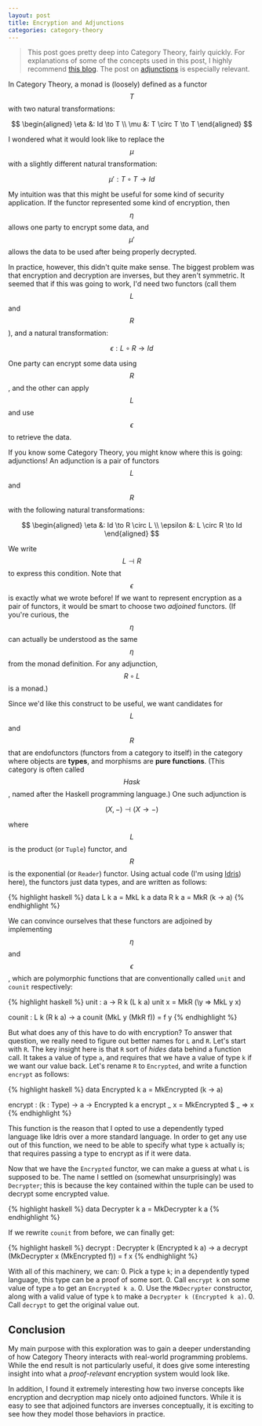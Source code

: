 ```yaml
---
layout: post
title: Encryption and Adjunctions
categories: category-theory
---
```


> This post goes pretty deep into Category Theory, fairly quickly. For
> explanations of some of the concepts used in this post, I highly recommend
> [this blog](https://bartoszmilewski.com/2014/10/28/category-theory-for-programmers-the-preface/).
> The post on [adjunctions](https://bartoszmilewski.com/2016/04/18/adjunctions/)
> is especially relevant.

In Category Theory, a monad is (loosely) defined as a functor $$T$$ with two
natural transformations:

$$ \begin{aligned}
\eta &: Id \to T \\
\mu &: T \circ T \to T
\end{aligned} $$

I wondered what it would look like to replace the $$\mu$$ with a slightly
different natural transformation:

$$ \mu' : T \circ T \to Id $$

My intuition was that this might be useful for some kind of security
application. If the functor represented some kind of encryption, then $$\eta$$
allows one party to encrypt some data, and $$\mu'$$ allows the data to be used
after being properly decrypted.

In practice, however, this didn't quite make sense. The biggest problem was that
encryption and decryption are inverses, but they aren't symmetric. It seemed
that if this was going to work, I'd need two functors (call them $$L$$ and
$$R$$), and a natural transformation:

$$ \epsilon : L \circ R \to Id $$

One party can encrypt some data using $$R$$, and the other can apply $$L$$ and
use $$\epsilon$$ to retrieve the data.

If you know some Category Theory, you might know where this is going:
adjunctions! An adjunction is a pair of functors $$L$$ and $$R$$ with the
following natural transformations:

$$ \begin{aligned}
\eta &: Id \to R \circ L \\
\epsilon &: L \circ R \to Id
\end{aligned} $$

We write $$L \dashv R$$ to express this condition. Note that $$\epsilon$$ is
exactly what we wrote before! If we want to represent encryption as a pair of
functors, it would be smart to choose two *adjoined* functors. (If you're
curious, the $$\eta$$ can actually be understood as the same $$\eta$$ from the
monad definition. For any adjunction, $$R \circ L$$ is a monad.)


Since we'd like this construct to be useful, we want candidates for $$L$$ and
$$R$$ that are endofunctors (functors from a category to itself) in the category
where objects are **types**, and morphisms are **pure functions**. (This
category is often called $$Hask$$, named after the Haskell programming
language.) One such adjunction is

$$ (X, -) \dashv (X \to -) $$

where $$L$$ is the product (or `Tuple`) functor, and $$R$$ is the exponential
(or `Reader`) functor. Using actual code (I'm
using [Idris](https://www.idris-lang.org/)) here), the functors just data types,
and are written as follows:

{% highlight haskell %}
data L k a = MkL k a
data R k a = MkR (k -> a)
{% endhighlight %}

We can convince ourselves that these functors are adjoined by implementing
$$\eta$$ and $$\epsilon$$, which are polymorphic functions that are
conventionally called `unit` and `counit` respectively:

{% highlight haskell %}
unit : a -> R k (L k a)
unit x = MkR (\y => MkL y x)

counit : L k (R k a) -> a
counit (MkL y (MkR f)) = f y
{% endhighlight %}

But what does any of this have to do with encryption? To answer that question,
we really need to figure out better names for `L` and `R`. Let's start with `R`.
The key insight here is that `R` sort of *hides* data behind a function call. It
takes a value of type `a`, and requires that we have a value of type `k` if we
want our value back. Let's rename `R` to `Encrypted`, and write a function
`encrypt` as follows:

{% highlight haskell %}
data Encrypted k a = MkEncrypted (k -> a)

encrypt : (k : Type) -> a -> Encrypted k a
encrypt _ x = MkEncrypted $ \_ => x
{% endhighlight %}

This function is the reason that I opted to use a dependently typed language
like Idris over a more standard language. In order to get any use out of this
function, we need to be able to specify what type `k` actually is; that requires
passing a type to encrypt as if it were data.

Now that we have the `Encrypted` functor, we can make a guess at what `L` is
supposed to be. The name I settled on (somewhat unsurprisingly) was `Decrypter`;
this is because the key contained within the tuple can be used to decrypt some
encrypted value.

{% highlight haskell %}
data Decrypter k a = MkDecrypter k a
{% endhighlight %}

If we rewrite `counit` from before, we can finally get:

{% highlight haskell %}
decrypt : Decrypter k (Encrypted k a) -> a
decrypt (MkDecrypter x (MkEncrypted f)) = f x
{% endhighlight %}

With all of this machinery, we can:
0. Pick a type `k`; in a dependently typed language, this type can be a proof of
   some sort.
0. Call `encrypt k` on some value of type `a` to get an `Encrypted k a`.
0. Use the `MkDecrypter` constructor, along with a valid value of type `k` to
   make a `Decrypter k (Encrypted k a)`.
0. Call `decrypt` to get the original value out.

## Conclusion
My main purpose with this exploration was to gain a deeper understanding of how
Category Theory interacts with real-world programming problems. While the end
result is not particularly useful, it does give some interesting insight into
what a *proof-relevant* encryption system would look like.

In addition, I found it extremely interesting how two inverse concepts like
encryption and decryption map nicely onto adjoined functors. While it is easy to
see that adjoined functors are inverses conceptually, it is exciting to see how
they model those behaviors in practice.
